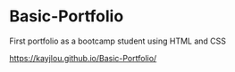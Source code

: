 # Basic-Portfolio

First portfolio as a bootcamp student using HTML and CSS

https://kayjlou.github.io/Basic-Portfolio/
